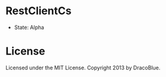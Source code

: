 # RestClientCs

* State: Alpha

# License

Licensed under the MIT License. Copyright 2013 by DracoBlue.
